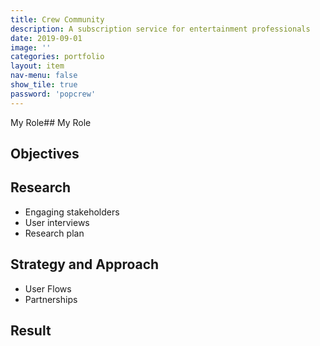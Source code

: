 ```yaml
---
title: Crew Community
description: A subscription service for entertainment professionals
date: 2019-09-01
image: ''
categories: portfolio
layout: item
nav-menu: false
show_tile: true
password: 'popcrew'
---
```


My Role## My Role

## Objectives

## Research

* Engaging stakeholders
* User interviews
* Research plan

## Strategy and Approach

* User Flows
* Partnerships

## Result
